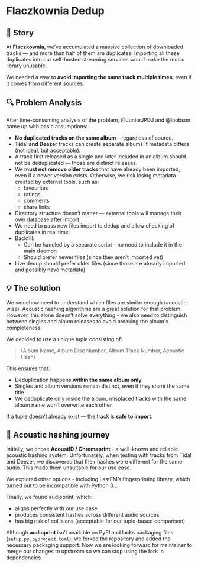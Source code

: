 # Flaczkownia Dedup

## 📖 Story

At **Flaczkownia**, we’ve accumulated a massive collection of downloaded tracks — and more than half of them are duplicates.
Importing all these duplicates into our self-hosted streaming services would make the music library unusable.

We needed a way to **avoid importing the same track multiple times**, even if it comes from different sources.


## 🔍 Problem Analysis

After time-consuming analysis of the problem, @JuniorJPDJ and @loobson came up with basic assumptions:
- **No duplicated tracks on the same album** - regardless of source.
- **Tidal and Deezer** tracks can create separate albums if metadata differs (not ideal, but acceptable).
- A track first released as a single and later included in an album should not be deduplicated — those are distinct releases.
- We **must not remove older tracks** that have already been imported, even if a newer version exists. Otherwise, we risk losing metadata created by external tools, such as:
  - favourites
  - ratings
  - comments
  - share links
- Directory structure doesn’t matter — external tools will manage their own database after import.
- We need to pass new files import to dedup and allow checking of duplicates in real time
- Backfill:
  - Can be handled by a separate script - no need to include it in the main daemon
  - Should prefer newer files (since they aren’t imported yet)
- Live dedup should prefer older files (since those are already imported and possibly have metadata)


## 💡 The solution

We somehow need to understand which files are similar enough (acoustic-wise). Acoustic hashing algorithms are a great solution for that problem.
However, this alone doesn’t solve everything - we also need to distinguish between singles and album releases to avoid breaking the album's completeness.

We decided to use a unique tuple consisting of:
> (Album Name, Album Disc Number, Album Track Number, Acoustic Hash)

This ensures that:
- Deduplication happens **within the same album only**
- Singles and album versions remain distinct, even if they share the same title
- We deduplicate only inside the album, misplaced tracks with the same album name won’t overwrite each other

If a tuple doesn’t already exist — the track is **safe to import**.

## 🧠 Acoustic hashing journey

Initially, we chose **AcoustID / Chromaprint** - a well-known and reliable acoustic hashing system. Unfortunately, when testing with tracks from Tidal and Deezer, we discovered that their hashes were different for the same audio. This made them unsuitable for our use case.

We explored other options - including LastFM’s fingerprinting library, which turned out to be incompatible with Python 3...

Finally, we found audioprint, which:
- aligns perfectly with our use case
- produces consistent hashes across different audio sources
- has big risk of collisions (acceptable for our tuple-based comparison)

Although **audioprint** isn’t available on PyPI and lacks packaging files (`setup.py`, `pyproject.toml`), we forked the repository and added the necessary packaging support.
Now we are looking forward for maintainer to merge our changes to upstream so we can stop using the fork in dependencies.
